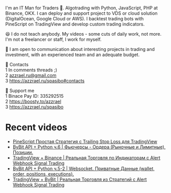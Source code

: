 I'm an IT Man for Traders 🤑. Algotrading with Python, JavaScript, PHP at Binance, OKX. 
I can deploy and support project to VDS or cloud solution (DigitalOcean, Google Cloud or AWS). I backtest trading bots with PineScript on TradingView and develop custom trading indicators.

😆 I do not teach anybody. My videos - some cuts of daily work, not more. I'm not a freelancer or staff, I work for myself.

🖖 I am open to communication about interesting projects in trading and investment, with an experienced team and an adequate budget.

👀 Contacts \
1 In comments threads ;) \
2 azzrael.ru@gmail.com \
3 https://azzrael.ru/spasibo#contacts

🤑 Support me \
1 Binace Pay ID: 335292515 \
2 https://boosty.to/azzrael \
3 https://azzrael.ru/spasibo

# Recent videos

<!-- AZZCODEYT:START -->
- [PineScript Простая Стратегия с Trailing Stop Loss для TradingView](https://www.youtube.com/watch?v=uMfaNehQV0Q)
- [ByBit API + Python ч.6 | Фьючерсы - Ордера &lpar;Рыночные и Лимитные&rpar;, Позиции.](https://www.youtube.com/watch?v=uPMfQXwHZpo)
- [TradingView + Binance | Реальная Торговля по Индикаторам с Alert Webhook Signal Trading](https://www.youtube.com/watch?v=VCPZUhIJsfM)
- [ByBit API + Python ч.5-2 | Websocket. Приватные Данные &lpar;wallet, order, positions, executions&rpar;.](https://www.youtube.com/watch?v=5oZvSWKGyFU)
- [TradingView + ByBit | Реальная Торговля из Стратегий с Alert Webhook Signal Trading](https://www.youtube.com/watch?v=D5Inyt2RalQ)
<!-- AZZCODEYT:END -->

